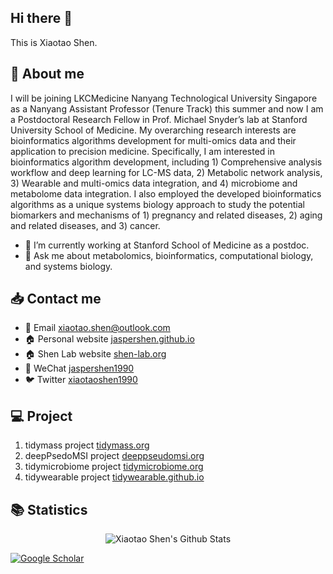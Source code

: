 ## Hi there 👋

This is Xiaotao Shen.

## 👤 About me

I will be joining LKCMedicine Nanyang Technological University Singapore as a Nanyang Assistant Professor (Tenure Track) this summer and now I am a Postdoctoral Research Fellow in Prof. Michael Snyder’s lab at Stanford University School of Medicine. My overarching research interests are bioinformatics algorithms development for multi-omics data and their application to precision medicine. Specifically, I am interested in bioinformatics algorithm development, including 1) Comprehensive analysis workflow and deep learning for LC-MS data, 2) Metabolic network analysis, 3) Wearable and multi-omics data integration, and 4) microbiome and metabolome data integration. I also employed the developed bioinformatics algorithms as a unique systems biology approach to study the potential biomarkers and mechanisms of 1) pregnancy and related diseases, 2) aging and related diseases, and 3) cancer. 

- 🔭 I’m currently working at Stanford School of Medicine as a postdoc.
- 💬 Ask me about metabolomics, bioinformatics, computational biology, and systems biology.

## 📥 Contact me

- 📩 Email [xiaotao.shen@outlook.com](xiaotao.shen@outlook.com)
- 🏠 Personal website [jaspershen.github.io](https://jaspershen.github.io/)
- 🏠 Shen Lab website [shen-lab.org](https://www.shen-lab.org/)
- 💬 WeChat [jaspershen1990](https://jaspershen.github.io/image/wechat_QR.jpg)
- 🐦 Twitter [xiaotaoshen1990](https://twitter.com/xiaotaoshen1990)

## 💻 Project

1. tidymass project [tidymass.org](https://www.tidymass.org/)
2. deepPsedoMSI project [deeppseudomsi.org](https://www.deeppseudomsi.org/)
3. tidymicrobiome project [tidymicrobiome.org](http://www.tidymicrobiome.org/)
4. tidywearable project [tidywearable.github.io](https://tidywearable.github.io/)

## 📚 Statistics

<div align="center">

<img align="center" src="https://github-readme-stats.vercel.app/api?username=jaspershen&include_all_commits=true&count_private=true&show_icons=true&line_height=20&title_color=7A7ADB&icon_color=2234AE&text_color=D3D3D3&bg_color=0,000000,130F40" alt="Xiaotao Shen's Github Stats">

</div>

[![Google Scholar](https://img.shields.io/badge/Google%20Scholar-XiaotaoShen-blue)](https://scholar.google.com/citations?user=3TK9yz8AAAAJ)


